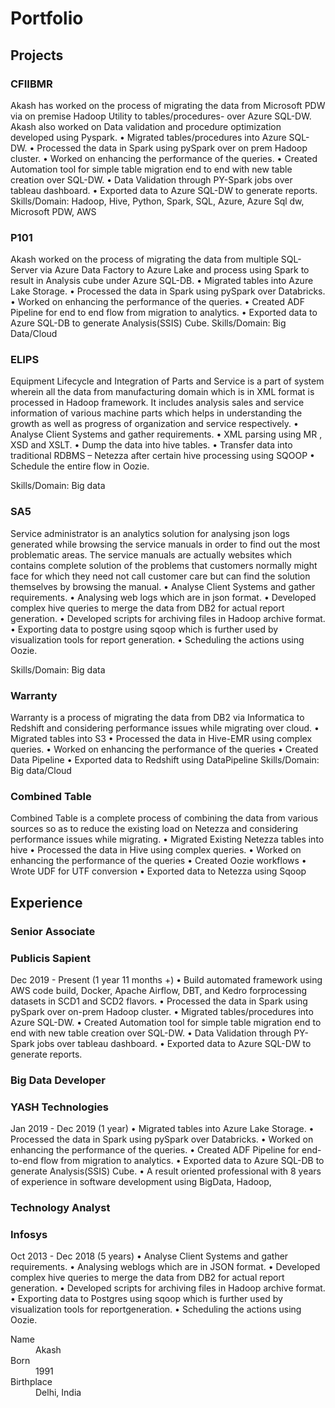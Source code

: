 # Portfolio

## Projects

### CFIIBMR
Akash has worked on the process of migrating the data from Microsoft PDW via on premise Hadoop Utility to tables/procedures- over Azure SQL-DW. Akash also worked on Data validation and procedure optimization developed using Pyspark.
• Migrated tables/procedures into Azure SQL-DW.
• Processed the data in Spark using pySpark over on prem Hadoop cluster.
• Worked on enhancing the performance of the queries.
• Created Automation tool for simple table migration end to end with new table creation over SQL-DW.
• Data Validation through PY-Spark jobs over tableau dashboard.
• Exported data to Azure SQL-DW to generate reports.
Skills/Domain: Hadoop, Hive, Python, Spark, SQL, Azure, Azure Sql dw, Microsoft PDW, AWS

### P101
Akash worked on the process of migrating the data from multiple SQL-Server via Azure Data Factory to Azure Lake and process using Spark to result in Analysis cube under Azure SQL-DB.
• Migrated tables into Azure Lake Storage.
• Processed the data in Spark using pySpark over Databricks.
• Worked on enhancing the performance of the queries.
• Created ADF Pipeline for end to end flow from migration to analytics.
• Exported data to Azure SQL-DB to generate Analysis(SSIS) Cube.
Skills/Domain: Big Data/Cloud

### ELIPS
Equipment Lifecycle and Integration of Parts and Service is a part of system wherein all the data from manufacturing domain which is in XML format is processed in Hadoop framework. It includes analysis sales and service information of various machine parts which helps in understanding the growth as well as progress of organization and service respectively.
• Analyse Client Systems and gather requirements.
• XML parsing using MR , XSD and XSLT.
• Dump the data into hive tables.
• Transfer data into traditional RDBMS – Netezza after certain hive processing using SQOOP
• Schedule the entire flow in Oozie.

Skills/Domain: Big data

### SA5
Service administrator is an analytics solution for analysing json logs generated while browsing the service manuals in order to find out the most problematic areas. The service manuals are actually websites which contains complete solution of the problems that customers normally might face for which they need not call customer care but can find the solution themselves by browsing the manual.
• Analyse Client Systems and gather requirements.
• Analysing web logs which are in json format.
• Developed complex hive queries to merge the data from DB2 for actual report generation.
• Developed scripts for archiving files in Hadoop archive format.
• Exporting data to postgre using sqoop which is further used by visualization tools for report generation.
• Scheduling the actions using Oozie.

Skills/Domain: Big data

### Warranty
Warranty is a process of migrating the data from DB2  via Informatica to Redshift and considering performance issues while migrating over cloud.
• Migrated tables into S3
• Processed the data in Hive-EMR using complex queries.
• Worked on enhancing the performance of the queries
• Created Data Pipeline
• Exported data to Redshift using DataPipeline
Skills/Domain: Big data/Cloud

### Combined Table
Combined Table is a complete process of combining the data from various sources so as to reduce the existing load on Netezza and considering performance issues while migrating.
• Migrated Existing Netezza tables into hive
• Processed the data in Hive using complex queries.
• Worked on enhancing the performance of the queries
• Created Oozie workflows
• Wrote UDF for UTF conversion
• Exported data to Netezza using Sqoop

## Experience

### Senior Associate
### Publicis Sapient
Dec 2019 - Present (1 year 11 months +)
• Build automated framework using AWS code build, Docker, Apache Airflow, DBT, and Kedro forprocessing datasets in SCD1 and SCD2 flavors.
• Processed the data in Spark using pySpark over on-prem Hadoop cluster.
• Migrated tables/procedures into Azure SQL-DW.
• Created Automation tool for simple table migration end to end with new table creation over SQL-DW.
• Data Validation through PY-Spark jobs over tableau dashboard.
• Exported data to Azure SQL-DW to generate reports.

### Big Data Developer
### YASH Technologies
Jan 2019 - Dec 2019 (1 year)
• Migrated tables into Azure Lake Storage.
• Processed the data in Spark using pySpark over Databricks.
• Worked on enhancing the performance of the queries.
• Created ADF Pipeline for end-to-end flow from migration to analytics.
• Exported data to Azure SQL-DB to generate Analysis(SSIS) Cube.
• A result oriented professional with 8 years of experience in software development using BigData, Hadoop,

### Technology Analyst
### Infosys
Oct 2013 - Dec 2018 (5 years)
• Analyse Client Systems and gather requirements.
• Analysing weblogs which are in JSON format.
• Developed complex hive queries to merge the data from DB2 for actual report generation.
• Developed scripts for archiving files in Hadoop archive format.
• Exporting data to Postgres using sqoop which is further used by visualization tools for reportgeneration.
• Scheduling the actions using Oozie.

<dl>
<dt>Name</dt>
<dd>Akash</dd>
<dt>Born</dt>
<dd>1991</dd>
<dt>Birthplace</dt>
<dd>Delhi, India</dd>
</dl>
